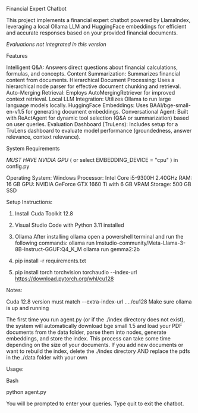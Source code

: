 Financial Expert Chatbot

This project implements a financial expert chatbot powered by LlamaIndex, leveraging a local Ollama LLM and HuggingFace embeddings for efficient and accurate responses based on your provided financial documents.

*Evaluations not integrated in this version*


Features

Intelligent Q&A: 		            Answers direct questions about financial calculations, formulas, and concepts.
Content Summarization: 		      Summarizes financial content from documents.
Hierarchical Document 		      Processing: Uses a hierarchical node parser for effective document chunking and retrieval.
Auto-Merging Retrieval: 	      Employs AutoMergingRetriever for improved context retrieval.
Local LLM Integration: 		      Utilizes Ollama to run large language models locally.
HuggingFace Embeddings: 	      Uses BAAI/bge-small-en-v1.5 for generating document embeddings.
Conversational Agent: 		      Built with ReActAgent for dynamic tool selection (Q&amp;A or summarization) based on user queries.
Evaluation Dashboard (TruLens): Includes setup for a TruLens dashboard to evaluate model performance (groundedness, answer relevance, context relevance).


System Requirements

*MUST HAVE NVIDIA GPU* ( or select EMBEDDING_DEVICE = "cpu" ) in config.py

Operating System:  Windows
Processor:         Intel Core i5-9300H 2.40GHz
RAM:               16 GB
GPU:               NVIDIA GeForce GTX 1660 Ti with 6 GB VRAM
Storage:           500 GB SSD

Setup Instructions:

1. Install Cuda Toolkit 12.8 
2. Visual Studio Code with Python 3.11 installed
3. Ollama
	After installing ollama open a powershell terminal and run the following commands:
	ollama run lmstudio-community/Meta-Llama-3-8B-Instruct-GGUF:Q4_K_M
	ollama run gemma2:2b

4. pip install -r requirements.txt
5. pip install torch torchvision torchaudio --index-url https://download.pytorch.org/whl/cu128 

Notes: 

Cuda 12.8 version must match  --extra-index-url ..../cu128
Make sure ollama is up and running

The first time you run agent.py (or if the ./index directory does not exist), the system will automatically download bge small 1.5 and load your PDF documents from the data folder, parse them into nodes, generate embeddings, and store the index. This process can take some time depending on the size of your documents.
If you add new documents or want to rebuild the index, delete the ./index directory AND replace the pdfs in the ./data folder with your own


Usage:

Bash

python agent.py

You will be prompted to enter your queries. Type quit to exit the chatbot.
